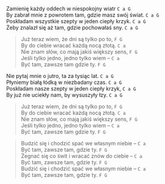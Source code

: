 Zamienię każdy oddech w niespokojny wiatr `C a G`  
By zabrał mnie z powrotem tam, gdzie masz swój świat. `C a G`  
Poskładam wszystkie szepty w jeden ciepły krzyk. `C a G`  
Żeby znalazł się aż tam, gdzie pochowałaś sny. `C a G`  

> Już teraz wiem, że dni są tylko po to, `F G`  
> By do ciebie wracać każdą nocą złotą. `C a`  
> Nie znam słów, co mają jakiś większy sens, `F G`  
> Jeśli tylko jedno, jedno tylko wiem – `C a`  
> Być tam, zawsze tam gdzie ty. `F G`  

Nie pytaj mnie o jutro, ta za tysiąc lat. `C a G`  
Płyniemy białą łódką w niezbadany czas. `C a G`  
Poskładam nasze szepty w jeden ciepły krzyk, `C a G`  
By już nie uciekły nam, by wysuszyły łzy. `C a G`  

> Już teraz wiem, że dni są tylko po to, `F G`  
> By do ciebie wracać każdą nocą złotą. `C a`  
> Nie znam słów, co mają jakiś większy sens, `F G`  
> Jeśli tylko jedno, jedno tylko wiem – `C a`  
> Być tam, zawsze tam gdzie ty. `F G`  

> Budzić się i chodzić spać we własnym niebie – `C a`  
> Być tam, zawsze tam, gdzie ty. `F G`  
> Żegnać się co świt i wracać znów do ciebie – `C a`  
> Być tam, zawsze tam, gdzie ty. `F G`  
> Budzić się i chodzić spać we własnym niebie – `C a`  
> Być tam, zawsze tam, gdzie ty. `F G`  